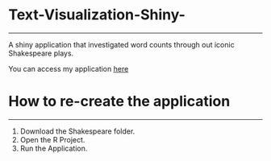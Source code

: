 # Text-Visualization-Shiny-
<hr> 

A shiny application that investigated word counts through out iconic Shakespeare plays. 

You can access my application [here](https://s8q0d2-warsame-jama.shinyapps.io/Problem_3/)


# How to re-create the application
<hr>
<ol>
  <li>  Download the Shakespeare folder.
  <li>  Open the R Project.
  <li>  Run the Application.
    
<ol>
